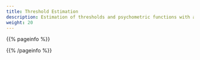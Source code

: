 ```yaml
---
title: Threshold Estimation
description: Estimation of thresholds and psychometric functions with adaptive algorithms where the stimuli can be automatically delivered to the subject.
weight: 20
---
```


{{% pageinfo %}}


{{% /pageinfo %}}
